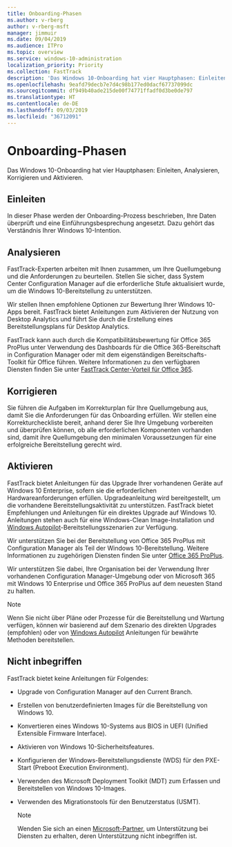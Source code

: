 ```yaml
---
title: Onboarding-Phasen
ms.author: v-rberg
author: v-rberg-msft
manager: jimmuir
ms.date: 09/04/2019
ms.audience: ITPro
ms.topic: overview
ms.service: windows-10-administration
localization_priority: Priority
ms.collection: FastTrack
description: 'Das Windows 10-Onboarding hat vier Hauptphasen: Einleiten, Analysieren, Korrigieren und Aktivieren.'
ms.openlocfilehash: 9eafd79decb7e7d4c98b177ed0dacf67737099dc
ms.sourcegitcommit: df949b40ade215de00f74771ffadf0d3be0de797
ms.translationtype: HT
ms.contentlocale: de-DE
ms.lasthandoff: 09/03/2019
ms.locfileid: "36712091"
---
```

# <a name="onboarding-phases"></a>Onboarding-Phasen

Das Windows 10-Onboarding hat vier Hauptphasen: Einleiten, Analysieren, Korrigieren und Aktivieren.

## <a name="initiate"></a>Einleiten

In dieser Phase werden der Onboarding-Prozess beschrieben, Ihre Daten überprüft und eine Einführungsbesprechung angesetzt. Dazu gehört das Verständnis Ihrer Windows 10-Intention.

## <a name="assess"></a>Analysieren

FastTrack-Experten arbeiten mit Ihnen zusammen, um Ihre Quellumgebung und die Anforderungen zu beurteilen. Stellen Sie sicher, dass System Center Configuration Manager auf die erforderliche Stufe aktualisiert wurde, um die Windows 10-Bereitstellung zu unterstützen. 

Wir stellen Ihnen empfohlene Optionen zur Bewertung Ihrer Windows 10-Apps bereit. FastTrack bietet Anleitungen zum Aktivieren der Nutzung von Desktop Analytics und führt Sie durch die Erstellung eines Bereitstellungsplans für Desktop Analytics.

FastTrack kann auch durch die Kompatibilitätsbewertung für Office 365 ProPlus unter Verwendung des Dashboards für die Office 365-Bereitschaft in Configuration Manager oder mit dem eigenständigen Bereitschafts-Toolkit für Office führen. Weitere Informationen zu den verfügbaren Diensten finden Sie unter [FastTrack Center-Vorteil für Office 365](O365-fasttrack-benefit-for-office-365.md). 

## <a name="remediate"></a>Korrigieren

Sie führen die Aufgaben im Korrekturplan für Ihre Quellumgebung aus, damit Sie die Anforderungen für das Onboarding erfüllen. Wir stellen eine Korrekturcheckliste bereit, anhand derer Sie Ihre Umgebung vorbereiten und überprüfen können, ob alle erforderlichen Komponenten vorhanden sind, damit ihre Quellumgebung den minimalen Voraussetzungen für eine erfolgreiche Bereitstellung gerecht wird. 

## <a name="enable"></a>Aktivieren

FastTrack bietet Anleitungen für das Upgrade Ihrer vorhandenen Geräte auf Windows 10 Enterprise, sofern sie die erforderlichen Hardwareanforderungen erfüllen. Upgradeanleitung wird bereitgestellt, um die vorhandene Bereitstellungsaktivität zu unterstützen. FastTrack bietet Empfehlungen und Anleitungen für ein direktes Upgrade auf Windows 10. Anleitungen stehen auch für eine Windows-Clean Image-Installation und [Windows Autopilot](EMS-onboarding-phases.md#windows-autopilot)-Bereitstellungsszenarien zur Verfügung. 

Wir unterstützen Sie bei der Bereitstellung von Office 365 ProPlus mit Configuration Manager als Teil der Windows 10-Bereitstellung. Weitere Informationen zu zugehörigen Diensten finden Sie unter [Office 365 ProPlus](O365-onboarding-and-migration.md#office-365-proplus).

Wir unterstützen Sie dabei, Ihre Organisation bei der Verwendung Ihrer vorhandenen Configuration Manager-Umgebung oder von Microsoft 365 mit Windows 10 Enterprise und Office 365 ProPlus auf dem neuesten Stand zu halten.

> [!NOTE]
> Wenn Sie nicht über Pläne oder Prozesse für die Bereitstellung und Wartung verfügen, können wir basierend auf dem Szenario des direkten Upgrades (empfohlen) oder von [Windows Autopilot](EMS-onboarding-phases.md#windows-autopilot) Anleitungen für bewährte Methoden bereitstellen.

## <a name="out-of-scope"></a>Nicht inbegriffen

FastTrack bietet keine Anleitungen für Folgendes:

- Upgrade von Configuration Manager auf den Current Branch.
- Erstellen von benutzerdefinierten Images für die Bereitstellung von Windows 10.
- Konvertieren eines Windows 10-Systems aus BIOS in UEFI (Unified Extensible Firmware Interface).
- Aktivieren von Windows 10-Sicherheitsfeatures. 
- Konfigurieren der Windows-Bereitstellungsdienste (WDS) für den PXE-Start (Preboot Execution Environment).
- Verwenden des Microsoft Deployment Toolkit (MDT) zum Erfassen und Bereitstellen von Windows 10-Images.
- Verwenden des Migrationstools für den Benutzerstatus (USMT).

  > [!NOTE]
  > Wenden Sie sich an einen [Microsoft-Partner](https://go.microsoft.com/fwlink/?linkid=2080150), um Unterstützung bei Diensten zu erhalten, deren Unterstützung nicht inbegriffen ist.

 